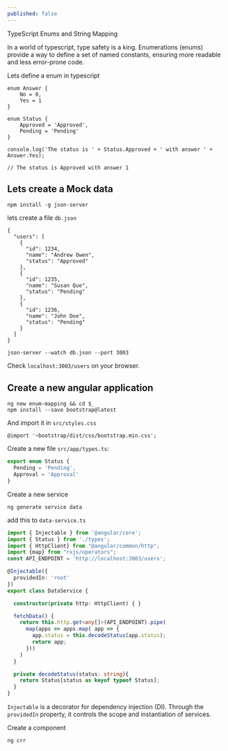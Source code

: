 ```yaml
---
published: false
---
```


TypeScript Enums and String Mapping

In a world of typescript, type safety is a king. Enumerations (enums) provide a way to define a set of named constants, ensuring more readable and less error-prone code. 

Lets define a enum in typescript

```
enum Answer {
    No = 0,
    Yes = 1
}

enum Status {
    Approved = 'Approved',
    Pending = 'Pending'
}

console.log('The status is ' + Status.Approved + ' with answer ' + Answer.Yes);

// The status is Approved with answer 1
```

## Lets create a Mock data

```
npm install -g json-server
```

lets create a file `db.json`

```
{
  "users": [
    {
      "id": 1234,
      "name": "Andrew Owen",
      "status": "Approved"
    },
    {
      "id": 1235,
      "name": "Susan Que",
      "status": "Pending"
    },
    {
      "id": 1236,
      "name": "John Doe",
      "status": "Pending"
    }
  ]
}
```

```
json-server --watch db.json --port 3003
```

Check `localhost:3003/users` on your browser.


## Create a new angular application

```
ng new enum-mapping && cd $_
npm install --save bootstrap@latest
```

And import it in `src/styles.css` 

```
@import '~bootstrap/dist/css/bootstrap.min.css';
```

Create a new file `src/app/types.ts`:

```ts
export enum Status {
  Pending = 'Pending',
  Approval = 'Approval'
}

```

Create a new service

```
ng generate service data
```

add this to `data-service.ts`

```ts
import { Injectable } from '@angular/core';
import { Status } from './types';
import { HttpClient} from "@angular/common/http";
import {map} from "rxjs/operators";
const API_ENDPOINT = 'http://localhost:3003/users';

@Injectable({
  providedIn: 'root'
})
export class DataService {

  constructor(private http: HttpClient) { }

  fetchData() {
    return this.http.get<any[]>(API_ENDPOINT).pipe(
      map(apps => apps.map( app => {
        app.status = this.decodeStatus(app.status);
        return app;
      }))
    )
  }

  private decodeStatus(status: string){
    return Status[status as keyof typeof Status];
  }
}

```

`Injectable` is a decorator for dependency injection (DI). Through the `providedIn` property, it controls the scope and instantiation of services.

Create a component

```
ng crr
```